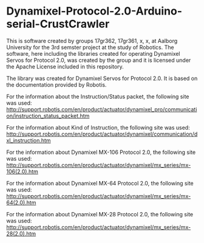 # Dynamixel-Protocol-2.0-Arduino-serial-CrustCrawler

This is  software created by groups 17gr362, 17gr361, x, x, at Aalborg University for the 3rd semster project at the study of Robotics. The software, here including the libraries created for operating Dynamixel Servos for Protocol 2.0, was created by the group and it is licensed under the Apache License included in this repository.

The library was created for Dynamixel Servos for Protocol 2.0. It is based on the documentation provided by Robotis.

For the information about the Instruction/Status packet, the following site was used: 
http://support.robotis.com/en/product/actuator/dynamixel_pro/communication/instruction_status_packet.htm

For the information about Kind of Instruction, the following site was used:
http://support.robotis.com/en/product/actuator/dynamixel/communication/dxl_instruction.htm

For the information about Dynamixel MX-106 Protocol 2.0, the following site was used:
http://support.robotis.com/en/product/actuator/dynamixel/mx_series/mx-106(2.0).htm

For the information about Dynamixel MX-64 Protocol 2.0, the following site was used:
http://support.robotis.com/en/product/actuator/dynamixel/mx_series/mx-64(2.0).htm

For the information about Dynamixel MX-28 Protocol 2.0, the following site was used:
http://support.robotis.com/en/product/actuator/dynamixel/mx_series/mx-28(2.0).htm
